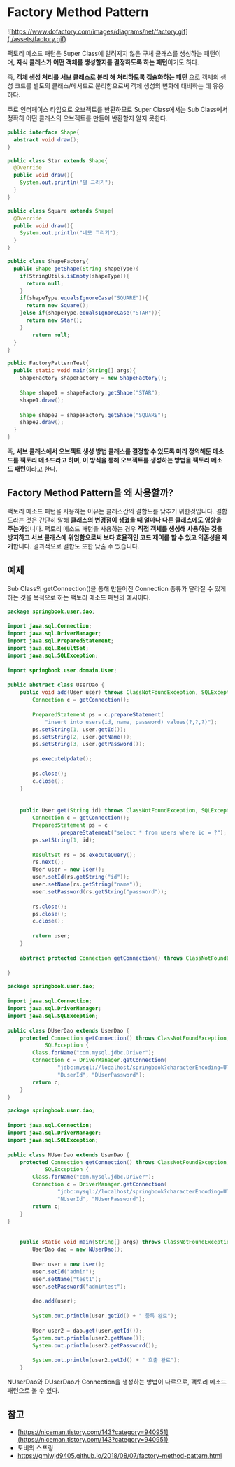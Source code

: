 # Factory Method Pattern
![https://www.dofactory.com/images/diagrams/net/factory.gif](./assets/factory.gif)

팩토리 메소드 패턴은  Super Class에 알려지지 않은 구체 클래스를 생성하는 패턴이며, **자식 클래스가 어떤 객체를 생성할지를 결정하도록 하는 패턴**이기도 하다.

즉, **객체 생성 처리를 서브 클래스로 분리 해 처리하도록 캡슐화하는 패턴** 으로 객체의 생성 코드를 별도의 클래스/메서드로 분리함으로써 객체 생성의 변화에 대비하는 데 유용하다.

주로 인터페이스 타입으로 오브젝트를 반환하므로 Super Class에서는 Sub Class에서 정확히 어떤 클래스의 오브젝트를 만들어 반환할지 알지 못한다.

```java
public interface Shape{
  abstract void draw();
}
```

```java
public class Star extends Shape{
  @Override
  public void draw(){
    System.out.println("별 그리기");
  }
}
```

```java
public class Square extends Shape{
  @Override
  public void draw(){
    System.out.println("네모 그리기");
  }
}
```

```java
public class ShapeFactory{
  public Shape getShape(String shapeType){
    if(StringUtils.isEmpty(shapeType)){
      return null;
    }
    if(shapeType.equalsIgnoreCase("SQUARE")){
      return new Square();
    }else if(shapeType.equalsIgnoreCase("STAR")){
      return new Star();
    }
		return null;
  }
}
```

```java
public FactoryPatternTest{
  public static void main(String[] args){
    ShapeFactory shapeFactory = new ShapeFactory();
    
    Shape shape1 = shapeFactory.getShape("STAR");
    shape1.draw();
    
    Shape shape2 = shapeFactory.getShape("SQUARE");
    shape2.draw();
  }
}
```

즉, **서브 클래스에서 오브젝트 생성 방법 클래스를 결정할 수 있도록 미리 정의해둔 메소드를 팩토리 메소드라고 하며, 이 방식을 통해 오브젝트를 생성하는 방법을 팩토리 메소드 패턴**이라고 한다.

## Factory Method Pattern을 왜 사용할까?

팩토리 메소드 패턴을 사용하는 이유는 클래스간의 결합도를 낮추기 위한것입니다. 결합도라는 것은 간단히 말해 **클래스의 변경점이 생겼을 때 얼마나 다른 클래스에도 영향을 주는가**입니다. 팩토리 메소드 패턴을 사용하는 경우 **직접 객체를 생성해 사용하는 것을 방지하고 서브 클래스에 위임함으로써 보다 효율적인 코드 제어를 할 수 있고 의존성을 제거**합니다. 결과적으로 결합도 또한 낮출 수 있습니다.

## 예제

Sub Class의 getConnection()을 통해 만들어진 Connection 종류가 달라질 수 있게 하는 것을 목적으로 하는 팩토리 메소드 패턴의 예시이다.

```java
package springbook.user.dao;

import java.sql.Connection;
import java.sql.DriverManager;
import java.sql.PreparedStatement;
import java.sql.ResultSet;
import java.sql.SQLException;

import springbook.user.domain.User;

public abstract class UserDao {
	public void add(User user) throws ClassNotFoundException, SQLException {
		Connection c = getConnection();

		PreparedStatement ps = c.prepareStatement(
			"insert into users(id, name, password) values(?,?,?)");
		ps.setString(1, user.getId());
		ps.setString(2, user.getName());
		ps.setString(3, user.getPassword());

		ps.executeUpdate();

		ps.close();
		c.close();
	}


	public User get(String id) throws ClassNotFoundException, SQLException {
		Connection c = getConnection();
		PreparedStatement ps = c
				.prepareStatement("select * from users where id = ?");
		ps.setString(1, id);

		ResultSet rs = ps.executeQuery();
		rs.next();
		User user = new User();
		user.setId(rs.getString("id"));
		user.setName(rs.getString("name"));
		user.setPassword(rs.getString("password"));

		rs.close();
		ps.close();
		c.close();

		return user;
	}

	abstract protected Connection getConnection() throws ClassNotFoundException, SQLException ;

}
```

```java
package springbook.user.dao;

import java.sql.Connection;
import java.sql.DriverManager;
import java.sql.SQLException;

public class DUserDao extends UserDao {
	protected Connection getConnection() throws ClassNotFoundException,
			SQLException {
		Class.forName("com.mysql.jdbc.Driver");
		Connection c = DriverManager.getConnection(
				"jdbc:mysql://localhost/springbook?characterEncoding=UTF-8",
				"DuserId", "DUserPassword");
		return c;
	}
}
```

```java
package springbook.user.dao;

import java.sql.Connection;
import java.sql.DriverManager;
import java.sql.SQLException;

public class NUserDao extends UserDao {
	protected Connection getConnection() throws ClassNotFoundException,
			SQLException {
		Class.forName("com.mysql.jdbc.Driver");
		Connection c = DriverManager.getConnection(
				"jdbc:mysql://localhost/springbook?characterEncoding=UTF-8",
				"NUserId", "NUserPassword");
		return c;
	}
}
```

```java

	public static void main(String[] args) throws ClassNotFoundException, SQLException {
		UserDao dao = new NUserDao();

		User user = new User();
		user.setId("admin");
		user.setName("test1");
		user.setPassword("admintest");

		dao.add(user);
			
		System.out.println(user.getId() + " 등록 완료");
		
		User user2 = dao.get(user.getId());
		System.out.println(user2.getName());
		System.out.println(user2.getPassword());
			
		System.out.println(user2.getId() + " 호출 완료");
	}
```

NUserDao와 DUserDao가 Connection을 생성하는 방법이 다르므로, 팩토리 메소드 패턴으로 볼 수 있다.



## 참고

- [https://niceman.tistory.com/143?category=940951](https://niceman.tistory.com/143?category=940951)
- 토비의 스프링
- https://gmlwjd9405.github.io/2018/08/07/factory-method-pattern.html
